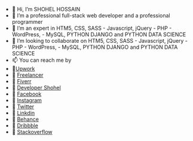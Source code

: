 - 👋 Hi, I’m SHOHEL HOSSAIN
- 👀 I’m a professional full-stack web developer and a professional programmer
- 🌱 I’m an expert in HTM5, CSS, SASS - Javascript, jQuery - PHP - WordPress, - MySQL, PYTHON DJANGO and PYTHON DATA SCIENCE
- 💞️ I’m looking to collaborate on HTM5, CSS, SASS - Javascript, jQuery - PHP - WordPress, - MySQL, PYTHON DJANGO and PYTHON DATA SCIENCE 
- 📫 You can reach me by 
- 🚀<a href="https://www.upwork.com/freelancers/~01661c187b66478ab5?viewMode=1" target="_blank">Upwork</a>
- 🚀 <a href="https://www.freelancer.com/u/shohelhossain.me" target="_blank">Freelancer</a>
- 🚀 <a href="https://www.fiverr.com/wordpressshohel" target="_blank">Fiverr</a>
- 🚀 <a href="https://developershohel.com/" target="_blank">Developer Shohel</a>
- 🚀 <a href="https://www.facebook.com/developershohel" target="_blank">Facebook</a>
- 🚀 <a href="https://www.instagram.com/developershohel/" target="_blank">Instagram</a>
- 🚀 <a href="https://twitter.com/developershohel" target="_blank">Twitter</a>
- 🚀 <a href="https://www.linkedin.com/in/developershohel/" target="_blank">Linkdin</a>
- 🚀 <a href="https://www.behance.net/developershohel" target="_blank">Behance</a>
- 🚀 <a href="https://dribbble.com/developershohel" target="_blank">Dribbble</a>
- 🚀 <a href="https://stackoverflow.com/users/16760902/developershohel" target="_blank">Stackoverflow</a>

<!---
shohelhossain-me/shohelhossain-me is a ✨ special ✨ repository because its `README.md` (this file) appears on your GitHub profile.
You can click the Preview link to take a look at your changes.
--->
